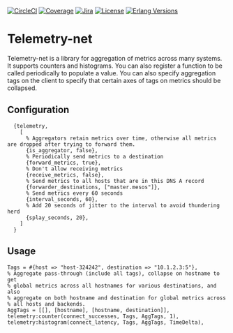 [![CircleCI][circleci badge]][circleci]
[![Coverage][coverage badge]][covercov]
[![Jira][jira badge]][jira]
[![License][license badge]][license]
[![Erlang Versions][erlang version badge]][erlang]

# Telemetry-net

Telemetry-net is a library for aggregation of metrics across many systems.  It supports counters and histograms.  You can also register a function to be called periodically to populate a value.  You can also specify aggregation tags on the client to specify that certain axes of tags on metrics should be collapsed.

## Configuration

```
  {telemetry,
    [
      % Aggregators retain metrics over time, otherwise all metrics are dropped after trying to forward them.
      {is_aggregator, false},
      % Periodically send metrics to a destination
      {forward_metrics, true},
      % Don't allow receiving metrics
      {receive_metrics, false},
      % Send metrics to all hosts that are in this DNS A record
      {forwarder_destinations, ["master.mesos"]},
      % Send metrics every 60 seconds
      {interval_seconds, 60},
      % Add 20 seconds of jitter to the interval to avoid thundering herd
      {splay_seconds, 20},
    ]
  }
```
## Usage

```
Tags = #{host => "host-324242", destination => "10.1.2.3:5"},
% Aggregate pass-through (include all tags), collapse on hostname to get
% global metrics across all hostnames for various destinations, and also
% aggregate on both hostname and destination for global metrics across
% all hosts and backends.
AggTags = [[], [hostname], [hostname, destination]],
telemetry:counter(connect_successes, Tags, AggTags, 1),
telemetry:histogram(connect_latency, Tags, AggTags, TimeDelta),
```

<!-- Badges -->
[circleci badge]: https://img.shields.io/circleci/project/github/dcos/telemetry-net/master.svg?style=flat-square
[coverage badge]: https://img.shields.io/codecov/c/github/dcos/telemetry-net/master.svg?style=flat-square
[jira badge]: https://img.shields.io/badge/issues-jira-yellow.svg?style=flat-square
[license badge]: https://img.shields.io/github/license/dcos/telemetry-net.svg?style=flat-square
[erlang version badge]: https://img.shields.io/badge/erlang-20.1-blue.svg?style=flat-square

<!-- Links -->
[circleci]: https://circleci.com/gh/dcos/telemetry-net
[covercov]: https://codecov.io/gh/dcos/telemetry-net
[jira]: https://jira.dcos.io/issues/?jql=component+%3D+networking+AND+project+%3D+DCOS_OSS
[license]: ./LICENSE
[erlang]: http://erlang.org/

